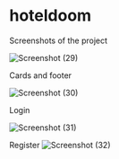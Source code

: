 # hoteldoom

Screenshots of the project 

![Screenshot (29)](https://user-images.githubusercontent.com/44319484/116200551-19fd7880-a756-11eb-92b4-132b2397dc7d.png)

Cards and footer

![Screenshot (30)](https://user-images.githubusercontent.com/44319484/116200589-2550a400-a756-11eb-90d6-41b402be6a61.png)

Login 

![Screenshot (31)](https://user-images.githubusercontent.com/44319484/116200637-33062980-a756-11eb-8052-24cf21b575ee.png)

Register
![Screenshot (32)](https://user-images.githubusercontent.com/44319484/116200657-38637400-a756-11eb-8578-ea706f8e050d.png)
